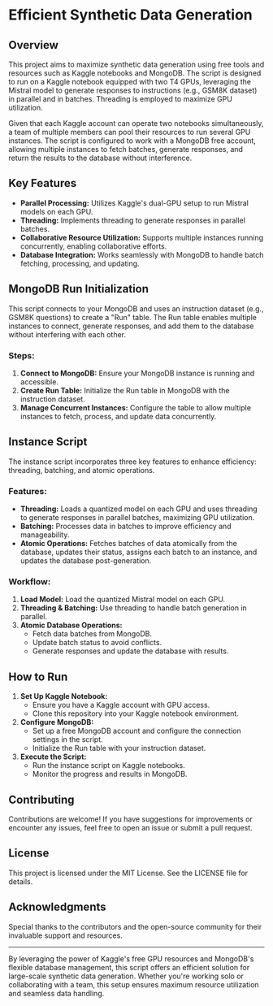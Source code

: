 # Efficient Synthetic Data Generation

## Overview

This project aims to maximize synthetic data generation using free tools and resources such as Kaggle notebooks and MongoDB. The script is designed to run on a Kaggle notebook equipped with two T4 GPUs, leveraging the Mistral model to generate responses to instructions (e.g., GSM8K dataset) in parallel and in batches. Threading is employed to maximize GPU utilization.

Given that each Kaggle account can operate two notebooks simultaneously, a team of multiple members can pool their resources to run several GPU instances. The script is configured to work with a MongoDB free account, allowing multiple instances to fetch batches, generate responses, and return the results to the database without interference.

## Key Features

- **Parallel Processing:** Utilizes Kaggle's dual-GPU setup to run Mistral models on each GPU.
- **Threading:** Implements threading to generate responses in parallel batches.
- **Collaborative Resource Utilization:** Supports multiple instances running concurrently, enabling collaborative efforts.
- **Database Integration:** Works seamlessly with MongoDB to handle batch fetching, processing, and updating.

## MongoDB Run Initialization

This script connects to your MongoDB and uses an instruction dataset (e.g., GSM8K questions) to create a "Run" table. The Run table enables multiple instances to connect, generate responses, and add them to the database without interfering with each other.

### Steps:

1. **Connect to MongoDB:** Ensure your MongoDB instance is running and accessible.
2. **Create Run Table:** Initialize the Run table in MongoDB with the instruction dataset.
3. **Manage Concurrent Instances:** Configure the table to allow multiple instances to fetch, process, and update data concurrently.

## Instance Script

The instance script incorporates three key features to enhance efficiency: threading, batching, and atomic operations.

### Features:

- **Threading:** Loads a quantized model on each GPU and uses threading to generate responses in parallel batches, maximizing GPU utilization.
- **Batching:** Processes data in batches to improve efficiency and manageability.
- **Atomic Operations:** Fetches batches of data atomically from the database, updates their status, assigns each batch to an instance, and updates the database post-generation.

### Workflow:

1. **Load Model:** Load the quantized Mistral model on each GPU.
2. **Threading & Batching:** Use threading to handle batch generation in parallel.
3. **Atomic Database Operations:** 
    - Fetch data batches from MongoDB.
    - Update batch status to avoid conflicts.
    - Generate responses and update the database with results.

## How to Run

1. **Set Up Kaggle Notebook:**
   - Ensure you have a Kaggle account with GPU access.
   - Clone this repository into your Kaggle notebook environment.
2. **Configure MongoDB:**
   - Set up a free MongoDB account and configure the connection settings in the script.
   - Initialize the Run table with your instruction dataset.
3. **Execute the Script:**
   - Run the instance script on Kaggle notebooks.
   - Monitor the progress and results in MongoDB.

## Contributing

Contributions are welcome! If you have suggestions for improvements or encounter any issues, feel free to open an issue or submit a pull request.

## License

This project is licensed under the MIT License. See the LICENSE file for details.

## Acknowledgments

Special thanks to the contributors and the open-source community for their invaluable support and resources.

---

By leveraging the power of Kaggle's free GPU resources and MongoDB's flexible database management, this script offers an efficient solution for large-scale synthetic data generation. Whether you're working solo or collaborating with a team, this setup ensures maximum resource utilization and seamless data handling.
